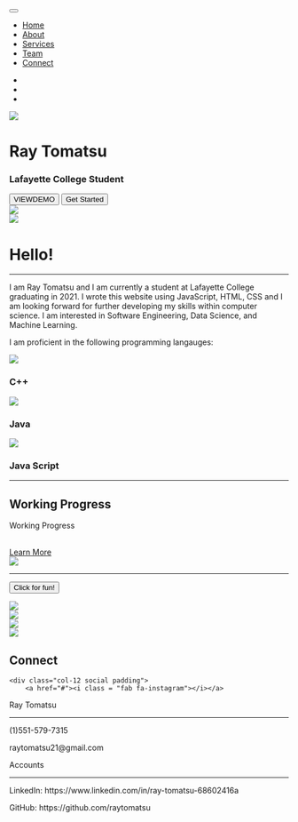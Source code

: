 <!DOCTYPE html>
<html lang="en">
<head>
	<meta charset="utf-8">
	<meta name="viewport" content="width=device-width, initial-scale=1">
	<title>Ray Tomatsu Website</title>
	<link rel="stylesheet" href="https://maxcdn.bootstrapcdn.com/bootstrap/4.0.0/css/bootstrap.min.css">
	<script src="https://ajax.googleapis.com/ajax/libs/jquery/3.3.1/jquery.min.js"></script>
	<script src="https://cdnjs.cloudflare.com/ajax/libs/popper.js/1.12.9/umd/popper.min.js"></script>
	<script src="https://maxcdn.bootstrapcdn.com/bootstrap/4.0.0/js/bootstrap.min.js"></script>
	<script src="https://use.fontawesome.com/releases/v5.0.8/js/all.js"></script>
	<link href="style.css" rel="stylesheet">
</head>
<body>

<!-- Navigation -->
<nav class="navbar navbar-expand-md navbar-light bg-light sticky-top">
<div class="container-fluid">
	<button class="navbar-toggler" type="button" data-toggle="collapse"
	data-targer="#navbarResponsive">
		<span class="navbar-toggler-icon"></span>
</button>
	<div class="collapse navbar-collapse" id="navbarResponsive">
		<ul class="navbar-nav ml-auto">
			<li class="nav-item active">
				<a class="nav-link" href="#">Home</a>
			</li>
			<li class="nav-item">
				<a class="nav-link" href="#">About</a>
			</li>
			<li class="nav-item">
				<a class="nav-link" href="#">Services</a>
			</li>
			<li class="nav-item">
				<a class="nav-link" href="#">Team</a>
			</li>
			<li class="nav-item">
				<a class="nav-link" href="#">Connect</a>
			</li>
		</ul>
</div>
</nav>


<!--- Image Slider -->
<div id="slides" class="carousel slide" data-ride="carousel">
<ul class="carousel-indicators">
	<li data-target="#slides" data-slide-to="0" class="active"></li>
	<li data-target="#slides" data-slide-to="1"></li>
	<li data-target="#slides" data-slide-to="2"></li>
</ul>
<div class="carousel-innter">
	<div class="carousel-item active">
		<img src="img/japan.jpg" class = "imgresize">
		<div class="carousel-caption">
			<h1 class="display-2">Ray Tomatsu</h1>
			<h3>Lafayette College Student</h3>
			<button type="button" class="btn btn-outline-light btn-lg">VIEWDEMO</button>
			<button type ="button" class= "btn btn-primary btn-lg">Get Started</button>
		</div>
	</div>
	<div class="carousel-item">
		<img src="img/music.jpg" class = "imgresize">
	</div>
	<div class="carousel-item">
		<img src="img/mtFuji.jpg" class ="imgresize">
	</div>
</div>

<!--- Jumbotron -->
<div class="container-fluid">
<div class="row jumbotron">
	<div class="col-xs-12 cols-sm-12 col-md-9 col-lg-9 col-xl-10">
		<p class ="lead">
		</p>
	</div>
</div>
</div>


<!--- Welcome Section -->
<div class ="container-fluid padding">
<div class="row welcome text-center">
	<div class="col-12">
		<h1 class ="display-4">Hello!
	</h1>
</div>
	<hr> 
	<div class ="col-12">
	<p class = "lead">I am Ray Tomatsu and I am currently a student 
			at Lafayette College graduating in 2021.  I wrote this website using
			JavaScript, HTML, CSS and I am looking forward for further developing my skills 
			within computer science.  I am interested in Software Engineering,
			Data Science, and Machine Learning.</p>
			<p class ="lead">I am proficient in the following programming langauges:</p>
</div>
</div>
</div>

<!--- Three Column Section -->
<div class="container-fluid padding">
<div class="row text-center padding">
	<div class = "col-xs-12 col-sm-6 col-md-4">
		<img src="img/c++.png" class = "imgresize2">
		<h3>C++</h3>
	</div>
	<div class="col-xs 12 cols-sm-6 col-md-4">
		<img src="img/java-logo.png" class="imgresize2">
		<h3>Java</h3>
	</div> 
	<div class="col-sm-12 col-md-4">		
		<img src="img/javaScript.png" class="imgresize2">
		<h3>Java Script</h3>
	</div> 

</div>
<hr class="my-4">
</div>


<!--- Two Column Section -->
<div class="container-fluid padding">
<div class="rowpadding">
	<div class="col-md-12 col-lg-6">
		<h2>Working Progress</h2>
		<p>Working Progress</p>
		<br>
		<a href="#" class="btn btn-primary">Learn More</a>
	</div>
	<div class="col-lg-6">
		<img src="img/marioyoshi.jpg" class="imgresize">
	</div>
</div>
</div>

<hr class="my-4">
<!--- Fixed background -->
<figure>
	<div class="fixed-wrap">
		<div id="fixed">
		</div>
	</div>
</figure>

<!--- Emoji Section -->
<button clas="fun" data-toggle="collapse" data-target="#emoji">Click for fun!
</button>
<div id="emoji" class= "collapse">
<div class="container-fluid padding">
<div clas="row text-center">
	<div class="col-sm-6 col-md-3">
		<img classes="gif" src="img/gif/panda.gif">
	</div>
	<div class="col-sm-6 col-md-3">
		<img classes="gif" src="img/gif/poo.gif">
	</div>
	<div class="col-sm-6 col-md-3">
		<img classes="gif" src="img/gif/unicorn.gif">
	</div>
	<div class="col-sm-6 col-md-3">
		<img classes="gif" src="img/gif/chicken.gif">
	</div>
</div>
</div>
</div>


  
<!--- Meet the team -->


<!--- Cards -->


<!--- Two Column Section -->


<!--- Connect -->
<div class="container-fluid padding">
<div class="row text-center padding">
	<div class="col-12">
		<h2>Connect</h2>
	</div>

	<div class="col-12 social padding">
		<a href="#"><i class = "fab fa-instagram"></i></a>
</div>
</div>
<!--- Footer -->
<footer>
<div class="container-fluid padding">
<div class="row text-center">
	<div class="col-md-6 col-md-3">
		<p>Ray Tomatsu</p>
		<hr class="light">
		<p>(1)551-579-7315</p>
		<p>raytomatsu21@gmail.com</p>
	</div>
	<div class="col-md-6 col-md-3">
		<p>Accounts</p>
		<hr class="light">
		<p>LinkedIn: https://www.linkedin.com/in/ray-tomatsu-68602416a</p>
		<p>GitHub: https://github.com/raytomatsu</p>
	</div>
</div>
</div>
</footer>


</body>
</html>






